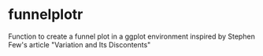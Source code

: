 # funnelplotr
 Function to create a funnel plot in a ggplot environment inspired by Stephen Few's article "Variation and Its Discontents"
